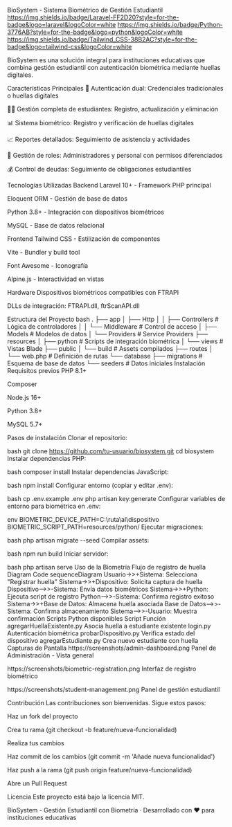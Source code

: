 BioSystem - Sistema Biométrico de Gestión Estudiantil
https://img.shields.io/badge/Laravel-FF2D20?style=for-the-badge&logo=laravel&logoColor=white
https://img.shields.io/badge/Python-3776AB?style=for-the-badge&logo=python&logoColor=white
https://img.shields.io/badge/Tailwind_CSS-38B2AC?style=for-the-badge&logo=tailwind-css&logoColor=white

BioSystem es una solución integral para instituciones educativas que combina gestión estudiantil con autenticación biométrica mediante huellas digitales.

Características Principales
🔐 Autenticación dual: Credenciales tradicionales o huellas digitales

👨‍🎓 Gestión completa de estudiantes: Registro, actualización y eliminación

📊 Sistema biométrico: Registro y verificación de huellas digitales

📈 Reportes detallados: Seguimiento de asistencia y actividades

👥 Gestión de roles: Administradores y personal con permisos diferenciados

💰 Control de deudas: Seguimiento de obligaciones estudiantiles

Tecnologías Utilizadas
Backend
Laravel 10+ - Framework PHP principal

Eloquent ORM - Gestión de base de datos

Python 3.8+ - Integración con dispositivos biométricos

MySQL - Base de datos relacional

Frontend
Tailwind CSS - Estilización de componentes

Vite - Bundler y build tool

Font Awesome - Iconografía

Alpine.js - Interactividad en vistas

Hardware
Dispositivos biométricos compatibles con FTRAPI

DLLs de integración: FTRAPI.dll, ftrScanAPI.dll

Estructura del Proyecto
bash
.
├── app
│   ├── Http
│   │   ├── Controllers  # Lógica de controladores
│   │   └── Middleware   # Control de acceso
│   ├── Models           # Modelos de datos
│   └── Providers        # Service Providers
├── resources
│   ├── python           # Scripts de integración biométrica
│   └── views            # Vistas Blade
├── public
│   └── build            # Assets compilados
├── routes
│   └── web.php          # Definición de rutas
└── database
    ├── migrations       # Esquema de base de datos
    └── seeders          # Datos iniciales
Instalación
Requisitos previos
PHP 8.1+

Composer

Node.js 16+

Python 3.8+

MySQL 5.7+

Pasos de instalación
Clonar el repositorio:

bash
git clone https://github.com/tu-usuario/biosystem.git
cd biosystem
Instalar dependencias PHP:

bash
composer install
Instalar dependencias JavaScript:

bash
npm install
Configurar entorno (copiar y editar .env):

bash
cp .env.example .env
php artisan key:generate
Configurar variables de entorno para biométrica en .env:

env
BIOMETRIC_DEVICE_PATH=C:\ruta\al\dispositivo
BIOMETRIC_SCRIPT_PATH=resources/python/
Ejecutar migraciones:

bash
php artisan migrate --seed
Compilar assets:

bash
npm run build
Iniciar servidor:

bash
php artisan serve
Uso de la Biometría
Flujo de registro de huella
Diagram
Code
sequenceDiagram
    Usuario->>+Sistema: Selecciona "Registrar huella"
    Sistema->>+Dispositivo: Solicita captura de huella
    Dispositivo-->>-Sistema: Envía datos biométricos
    Sistema->>+Python: Ejecuta script de registro
    Python-->>-Sistema: Confirma registro exitoso
    Sistema->>+Base de Datos: Almacena huella asociada
    Base de Datos-->>-Sistema: Confirma almacenamiento
    Sistema-->>-Usuario: Muestra confirmación
Scripts Python disponibles
Script	Función
agregarHuellaExistente.py	Asocia huella a estudiante existente
login.py	Autenticación biométrica
probarDispositivo.py	Verifica estado del dispositivo
agregarEstudiante.py	Crea nuevo estudiante con huella
Capturas de Pantalla
https://screenshots/admin-dashboard.png
Panel de Administración - Vista general

https://screenshots/biometric-registration.png
Interfaz de registro biométrico

https://screenshots/student-management.png
Panel de gestión estudiantil

Contribución
Las contribuciones son bienvenidas. Sigue estos pasos:

Haz un fork del proyecto

Crea tu rama (git checkout -b feature/nueva-funcionalidad)

Realiza tus cambios

Haz commit de los cambios (git commit -m 'Añade nueva funcionalidad')

Haz push a la rama (git push origin feature/nueva-funcionalidad)

Abre un Pull Request

Licencia
Este proyecto está bajo la licencia MIT.

BioSystem - Gestión Estudiantil con Biometría · Desarrollado con ❤️ para instituciones educativas
